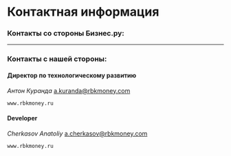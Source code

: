 # Контактная информация


### Контакты со стороны Бизнес.ру:
 

 
----
 
### Контакты с нашей стороны:
 
#### Директор по технологическому развитию
*Антон Куранда* <a.kuranda@rbkmoney.com>
```
www.rbkmoney.ru
```
 
#### Developer
*Cherkasov Anatoliy* <a.cherkasov@rbkmoney.com>
```
www.rbkmoney.ru
```
